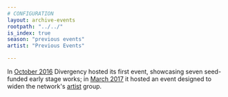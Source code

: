 ```yaml
---
# CONFIGURATION
layout: archive-events
rootpath: "../../"
is_index: true
season: "previous events"
artist: "Previous Events"

---
```

In [October 2016](/archive/event/showcase2016) Divergency hosted its first event, showcasing seven seed-funded early stage works; in [March 2017](/archive/event/mixology2017) it hosted an event designed to widen the network's [artist](/current/artist) group.
